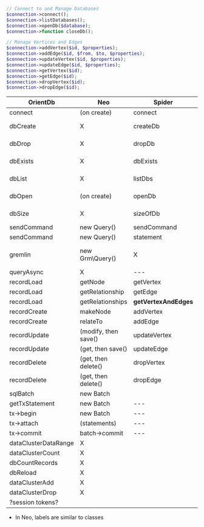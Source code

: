 ```php
// Connect to and Manage Databases
$connection->connect();
$connection->listDatabases();
$connection->openDb($database);
$connection->function closeDb();

// Manage Vertices and Edges
$connection->addVertex($id, $properties);
$connection->addEdge($id, $from, $to, $properties);
$connection->updateVertex($id, $properties);
$connection->updateEdge($id, $properties);
$connection->getVertex($id);
$connection->getEdge($id);
$connection->dropVertex($id);
$connection->dropEdge($id);
```

| OrientDb      | Neo        | Spider       | Notes |
|---------------|------------|--------------|-------|
| connect       | (on create)  | connect      | |
| dbCreate      |  X        | createDb     | extract to trait |
| dbDrop        |  X       | dropDb       |extract to trait |
| dbExists      |  X       | dbExists     | extract to trait |
| dbList        |  X      | listDbs      | extract to trait |
| dbOpen        | (on create) | openDb       | extract to trait |
| dbSize        |  X       | sizeOfDb     | extract to trait |
| sendCommand         | new Query() | sendCommand        |
| sendCommand         | new Query()           | statement    |
| gremlin       | new Grm\Query() | X | make into a trait? |
| queryAsync    |  X       | ---         |
| recordLoad    |  getNode   | getVertex    |
| recordLoad    |  getRelationship | getEdge      |
| recordLoad    |  getRelationships          | **getVertexAndEdges** |
| recordCreate    | makeNode | addVertex    |
| recordCreate    | relateTo          | addEdge      |
| recordUpdate    | (modify, then save() | updateVertex    |
| recordUpdate    | (get, then save()          | updateEdge      |
| recordDelete    | (get, then delete() | dropVertex      |
| recordDelete    | (get, then delete() | dropEdge      |
| sqlBatch        | new Batch  |       |
| getTxStatement  | new Batch           | ---             |
| tx->begin       | new Batch           | ---              |
| tx->attach      | (statements)  | ---              |
| tx->commit      | batch->commit           | ---              |
| dataClusterDataRange | X   |               |
| dataClusterCount | X      |               |
| dbCountRecords | X        |               |
| dbReload      | X          |               |
| dataClusterAdd | X          |              |
| dataClusterDrop | X         |              |
| ?session tokens? |         |               |

 * In Neo, labels are similar to classes

